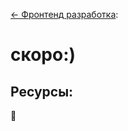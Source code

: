 ﻿[← Фронтенд разработка](/README.md):  

# скоро:)

<!---
<p align="center">
учебное видео 📺 скоро:)
</p>
-->

## Ресурсы:  

📎 []()  

<!---
<br />
<p align="center">
   <a  href="https://youtu.be/..." target="_blank" title="Инструменты" >
       <img src="https://img.youtube.com/vi/.../mqdefault.jpg" width="320" height="180" alt="Фронтенд">
   </a>
</p>
-->
